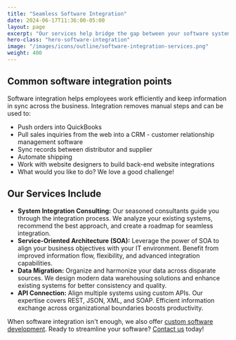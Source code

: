 ```yaml
---
title: "Seamless Software Integration"
date: 2024-06-17T11:36:00-05:00
layout: page
excerpt: "Our services help bridge the gap between your software systems. Whether you need to integrate custom-built applications or connect off-the-shelf software, our experts ensure smooth data flow and enhanced efficiency."
hero-class: "hero-software-integration"
image: "/images/icons/outline/software-integration-services.png"
weight: 400
---
```


## Common software integration points

Software integration helps employees work efficiently and keep information in sync across the business. Integration removes manual steps and can be used to:

- Push orders into QuickBooks
- Pull sales inquiries from the web into a CRM - customer relationship management software
- Sync records between distributor and supplier
- Automate shipping
- Work with website designers to build back-end website integrations
- What would you like to do? We love a good challenge!

## Our Services Include

- **System Integration Consulting:** Our seasoned consultants guide you through the integration process. We analyze your existing systems, recommend the best approach, and create a roadmap for seamless integration.
- **Service-Oriented Architecture (SOA):** Leverage the power of SOA to align your business objectives with your IT environment. Benefit from improved information flow, flexibility, and advanced integration capabilities.
- **Data Migration:** Organize and harmonize your data across disparate sources. We design modern data warehousing solutions and enhance existing systems for better consistency and quality.
- **API Connection:** Align multiple systems using custom APIs. Our expertise covers REST, JSON, XML, and SOAP. Efficient information exchange across organizational boundaries boosts productivity.

When software integration isn't enough, we also offer [custom software development](/software-development/development). Ready to streamline your software? [Contact us](/contact) today!
